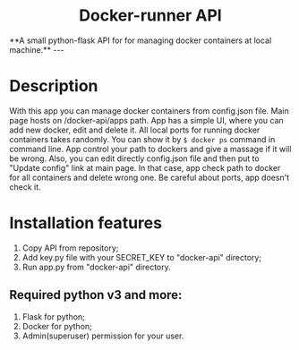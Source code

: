 <h1 align="center">Docker-runner API</h1>
**A small python-flask API for for managing docker containers at local machine.**
---

# Description
With this app you can manage docker containers from config.json file. Main page hosts on /docker-api/apps path. App has a simple UI, where you can add new docker, edit and delete it. 
All local ports for running docker containers takes randomly. You can show it by ```$ docker ps``` command in command line.
App control your path to dockers and give a massage if it will be wrong.
Also, you can edit directly config.json file and then put to "Update config" link at main page. In that case, app check path to docker for all containers and delete wrong one.
Be careful about ports, app doesn't check it.

# Installation features

1. Copy API from repository;
2. Add key.py file with your SECRET_KEY to "docker-api" directory;
3. Run app.py from "docker-api" directory.

## Required python v3 and more:

1. Flask for python;
2. Docker for python;
3. Admin(superuser) permission for your user.
